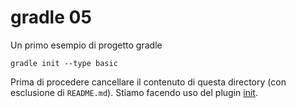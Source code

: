 # gradle 05
Un primo esempio di progetto gradle
```
gradle init --type basic
```
Prima di procedere cancellare il contenuto di questa directory (con esclusione di `README.md`). Stiamo facendo uso del plugin [init](https://docs.gradle.org/current/userguide/build_init_plugin.html#sec:basic).